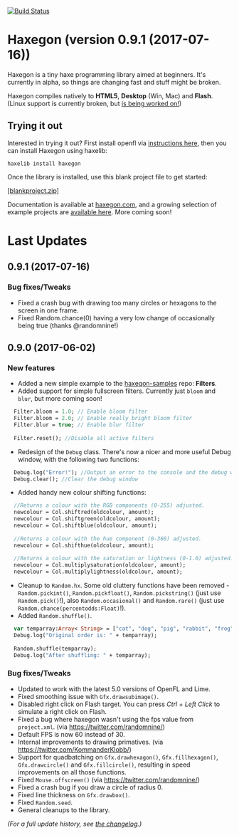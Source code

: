 [![Build Status](https://travis-ci.org/TerryCavanagh/haxegon.svg?branch=master)](https://travis-ci.org/TerryCavanagh/haxegon)

# Haxegon (version 0.9.1 (2017-07-16))

Haxegon is a tiny haxe programming library aimed at beginners. It's currently in alpha, so things are changing fast and stuff might be broken. 

Haxegon compiles natively to **HTML5**, **Desktop** (Win, Mac) and **Flash**. (Linux support is currently broken, but <a href="https://github.com/openfl/starling/issues/38">is being worked on!</a>)

## Trying it out

Interested in trying it out? First install openfl via <a href="http://www.openfl.org/learn/docs/getting-started/">instructions here</a>, then you can install Haxegon using haxelib:

    haxelib install haxegon
    
Once the library is installed, use this blank project file to get started:

<a href="https://github.com/TerryCavanagh/haxegon/raw/master/blankproject.zip">[blankproject.zip]</a>

Documentation is available at <a href="http://haxegon.com">haxegon.com</a>, and a growing selection of example projects are <a href="https://github.com/TerryCavanagh/haxegon-samples">available here</a>. More coming soon!

# Last Updates

0.9.1 (2017-07-16)
------------------
### Bug fixes/Tweaks
* Fixed a crash bug with drawing too many circles or hexagons to the screen in one frame.
* Fixed Random.chance(0) having a very low change of occasionally being true (thanks @randomnine!)

0.9.0 (2017-06-02)
------------------
### New features
* Added a new simple example to the <a href="https://github.com/TerryCavanagh/haxegon-samples">haxegon-samples</a> repo: **Filters**.
* Added support for simple fullscreen filters. Currently just `bloom` and `blur`, but more coming soon!
``` haxe
  Filter.bloom = 1.0; // Enable bloom filter
  Filter.bloom = 2.0; // Enable really bright bloom filter
  Filter.blur = true; // Enable blur filter
  
  Filter.reset(); //Disable all active filters
```
* Redesign of the `Debug` class. There's now a nicer and more useful Debug window, with the following two functions:
``` haxe
  Debug.log("Error!"); //Output an error to the console and the debug window
  Debug.clear(); //Clear the debug window
```
* Added handy new colour shifting functions:
``` haxe
  //Returns a colour with the RGB components (0-255) adjusted.
  newcolour = Col.shiftred(oldcolour, amount);
  newcolour = Col.shiftgreen(oldcolour, amount);
  newcolour = Col.shiftblue(oldcolour, amount);
  
  //Returns a colour with the hue component (0-360) adjusted.
  newcolour = Col.shifthue(oldcolour, amount);
  
  //Returns a colour with the saturation or lightness (0-1.0) adjusted.
  newcolour = Col.multiplysaturation(oldcolour, amount);
  newcolour = Col.multiplylightness(oldcolour, amount);
```
* Cleanup to `Random.hx`. Some old cluttery functions have been removed - `Random.pickint()`, `Random.pickfloat()`, `Random.pickstring()` (just use `Random.pick()`!), also `Random.occasional()` and `Random.rare()` (just use `Random.chance(percentodds:Float)`!).
* Added `Random.shuffle()`.
``` haxe
  var temparray:Array< String> = ["cat", "dog", "pig", "rabbit", "frog"];
  Debug.log("Original order is: " + temparray);
  
  Random.shuffle(temparray);
  Debug.log("After shuffling: " + temparray);
```

### Bug fixes/Tweaks
* Updated to work with the latest 5.0 versions of OpenFL and Lime.
* Fixed smoothing issue with `Gfx.drawsubimage()`.
* Disabled right click on Flash target. You can press <i>Ctrl + Left Click</i> to simulate a right click on Flash.
* Fixed a bug where haxegon wasn't using the fps value from `project.xml`. (via https://twitter.com/randomnine/)
* Default FPS is now 60 instead of 30.
* Internal improvements to drawing primatives. (via https://twitter.com/KommanderKlobb/)
* Support for quadbatching on `Gfx.drawhexagon()`, `Gfx.fillhexagon()`, `Gfx.drawcircle()` and `Gfx.fillcircle()`, resulting in speed improvements on all those functions.
* Fixed `Mouse.offscreen()` (via https://twitter.com/randomnine/) 
* Fixed a crash bug if you draw a circle of radius 0.
* Fixed line thickness on `Gfx.drawbox()`.
* Fixed `Random.seed`.
* General cleanups to the library.

*(For a full update history, see <a href="https://github.com/TerryCavanagh/haxegon/blob/master/changelog.md">the changelog</a>.)*
